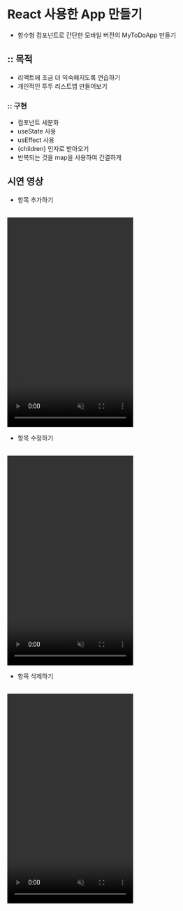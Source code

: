 # React 사용한 App 만들기

- 함수형 컴포넌트로 간단한 모바일 버전의 MyToDoApp 만들기

## :: 목적

- 리액트에 조금 더 익숙해지도록 연습하기
- 개인적인 투두 리스트앱 만들어보기

### :: 구현

- 컴포넌트 세분화
- useState 사용
- usEffect 사용
- {children} 인자로 받아오기
- 반복되는 것을 map을 사용하여 간결하게

## 시연 영상

- 항목 추가하기<br> <br>
<video autoplay muted height="480" width="288" controls>
  <source src="https://user-images.githubusercontent.com/89238394/154402540-861d7b5a-678f-4ec1-a315-df78c3c90688.mov">
</video>

- 항목 수정하기<br> <br>
<video autoplay muted height="480" width="288" controls>
  <source src="https://user-images.githubusercontent.com/89238394/154402951-ffcf48dc-db7e-4285-99b1-667cc2e37e6b.mov">
</video>

- 항목 삭제하기<br> <br>
<video autoplay muted height="480" width="288" controls>
  <source src="https://user-images.githubusercontent.com/89238394/154403102-38a38760-451c-434d-9d50-91f28bfa55a5.mov">
</video>

